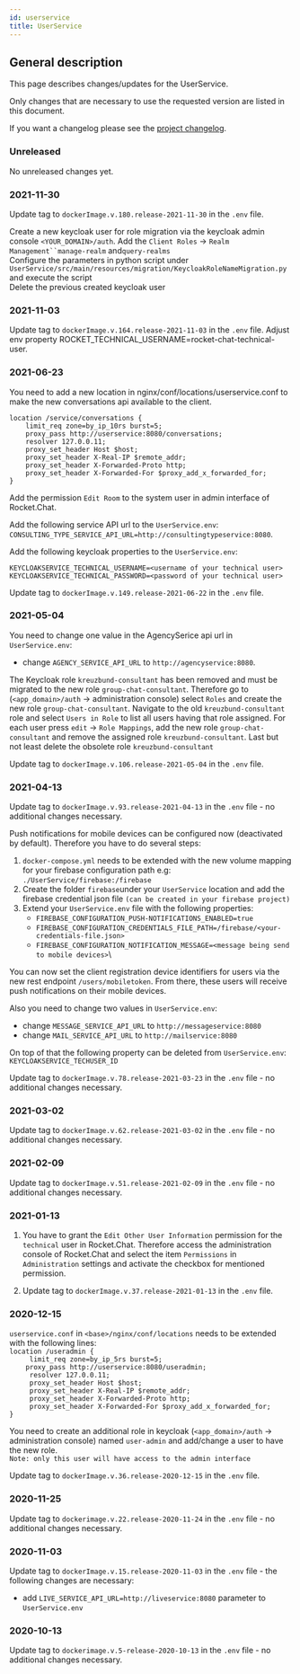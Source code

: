 ```yaml
---
id: userservice
title: UserService
---
```


## General description

This page describes changes/updates for the UserService.

Only changes that are necessary to use the requested version are listed in this document.

If you want a changelog please see the [project changelog](https://github.com/CaritasDeutschland/caritas-onlineBeratung-userService/blob/master/CHANGELOG.md).

### Unreleased

No unreleased changes yet.

### 2021-11-30

Update tag to `dockerImage.v.180.release-2021-11-30` in the `.env` file.

Create a new keycloak user for role migration via the keycloak admin console 
`<YOUR_DOMAIN>/auth`. Add the `Client Roles` -> `Realm Management``manage-realm` and`query-realms`\
Configure the parameters in python script under 
`UserService/src/main/resources/migration/KeycloakRoleNameMigration.py` and execute the script\
Delete the previous created keycloak user 

### 2021-11-03

Update tag to `dockerImage.v.164.release-2021-11-03` in the `.env` file.
Adjust env property ROCKET_TECHNICAL_USERNAME=rocket-chat-technical-user.

### 2021-06-23

You need to add a new location in nginx/conf/locations/userservice.conf to make the new 
conversations api available to the client.
```
location /service/conversations {
    limit_req zone=by_ip_10rs burst=5;
    proxy_pass http://userservice:8080/conversations;
    resolver 127.0.0.11;
    proxy_set_header Host $host;
    proxy_set_header X-Real-IP $remote_addr;
    proxy_set_header X-Forwarded-Proto http;
    proxy_set_header X-Forwarded-For $proxy_add_x_forwarded_for;
}
```

Add the permission `Edit Room` to the system user in admin interface of Rocket.Chat.

Add the following service API url to the `UserService.env`: `CONSULTING_TYPE_SERVICE_API_URL=http://consultingtypeservice:8080`.

Add the following keycloak properties to the `UserService.env`:
```
KEYCLOAKSERVICE_TECHNICAL_USERNAME=<username of your technical user>
KEYCLOAKSERVICE_TECHNICAL_PASSWORD=<password of your technical user>
```

Update tag to `dockerImage.v.149.release-2021-06-22` in the `.env` file.

### 2021-05-04

You need to change one value in  the AgencySerice api url in `UserService.env`:
- change `AGENCY_SERVICE_API_URL` to `http://agencyservice:8080`.

The Keycloak role `kreuzbund-consultant` has been removed and must be migrated to the 
new role `group-chat-consultant`. Therefore go to (`<app_domain>/auth` -> administration console) 
select `Roles` and create the new role `group-chat-consultant`. Navigate to the old 
`kreuzbund-consultant` role and select `Users in Role` to list all users having that role assigned. 
For each user press `edit` -> `Role Mappings`, add the new role `group-chat-consultant` and remove 
the assigned role `kreuzbund-consultant`. Last but not least delete the obsolete role 
`kreuzbund-consultant`

Update tag to `dockerImage.v.106.release-2021-05-04` in the `.env` file.

### 2021-04-13

Update tag to `dockerImage.v.93.release-2021-04-13` in the `.env` file - no additional changes necessary.

Push notifications for mobile devices can be configured now (deactivated by default). Therefore you 
have to do several steps:
1. `docker-compose.yml` needs to be extended with the new volume mapping for your firebase 
   configuration path e.g:\
   `./UserService/firebase:/firebase`
2. Create the folder `firebase`under your `UserService` location and add the firebase credential 
   json file `(can be created in your firebase project)`
3. Extend your `UserService.env` file with the following properties:
   - `FIREBASE_CONFIGURATION_PUSH-NOTIFICATIONS_ENABLED=true`
   - `FIREBASE_CONFIGURATION_CREDENTIALS_FILE_PATH=/firebase/<your-credentials-file.json>`
   - `FIREBASE_CONFIGURATION_NOTIFICATION_MESSAGE=<message being send to mobile devices>`\
     
You can now set the client registration device identifiers for users via the new rest endpoint 
`/users/mobiletoken`. From there, these users will receive push notifications on their mobile devices.

Also you need to change two values in `UserService.env`:
- change `MESSAGE_SERVICE_API_URL` to `http://messageservice:8080`
- change `MAIL_SERVICE_API_URL` to `http://mailservice:8080`

On top of that the following property can be deleted from `UserService.env`:
`KEYCLOAKSERVICE_TECHUSER_ID`

Update tag to `dockerImage.v.78.release-2021-03-23` in the `.env` file - no additional changes necessary.
 
### 2021-03-02

Update tag to `dockerImage.v.62.release-2021-03-02` in the `.env` file - no additional changes necessary.

### 2021-02-09

Update tag to `dockerImage.v.51.release-2021-02-09` in the `.env` file - no additional changes necessary.

### 2021-01-13

1. You have to grant the `Edit Other User Information` permission for the `technical` user in
 Rocket.Chat. Therefore access the administration console of Rocket.Chat and select the item
  `Permissions` in `Administration` settings and activate the checkbox for mentioned permission.

2. Update tag to `dockerImage.v.37.release-2021-01-13` in the `.env` file.

### 2020-12-15
`userservice.conf` in `<base>/nginx/conf/locations` needs to be extended with the following lines:\
`location /useradmin {`\
`     limit_req zone=by_ip_5rs burst=5;`\
`     proxy_pass http://userservice:8080/useradmin; `\
`     resolver 127.0.0.11;`\
`     proxy_set_header Host $host;`\
`     proxy_set_header X-Real-IP $remote_addr;`\
`     proxy_set_header X-Forwarded-Proto http;`\
`     proxy_set_header X-Forwarded-For $proxy_add_x_forwarded_for;`\
`}`

You need to create an additional role in keycloak (`<app_domain>/auth` -> administration console) named `user-admin` and add/change a user to have the new role.\
`Note: only this user will have access to the admin interface`

Update tag to `dockerImage.v.36.release-2020-12-15` in the `.env` file.

### 2020-11-25

Update tag to `dockerimage.v.22.release-2020-11-24` in the `.env` file - no additional changes necessary.

### 2020-11-03

Update tag to `dockerImage.v.15.release-2020-11-03` in the `.env` file - the following changes are necessary:
 - add `LIVE_SERVICE_API_URL=http://liveservice:8080` parameter to `UserService.env`

### 2020-10-13

Update tag to `dockerimage.v.5-release-2020-10-13` in the `.env` file - no additional changes necessary.
